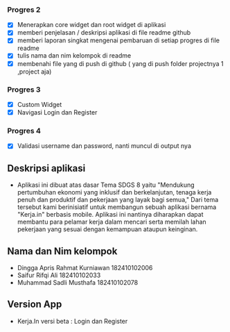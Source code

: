 ### Progres 2
- [x] Menerapkan core widget dan root widget di aplikasi
- [x] memberi penjelasan / deskripsi aplikasi di file readme github
- [x] memberi laporan singkat mengenai pembaruan di setiap progres di file readme
- [x] tulis nama dan nim kelompok di readme
- [x] membenahi file yang di push di github ( yang di push folder projectnya 1 ,project aja)

### Progres 3
- [x] Custom Widget
- [x] Navigasi Login dan Register

### Progres 4
- [x] Validasi username dan password, nanti muncul di output nya

## Deskripsi aplikasi
- Aplikasi ini dibuat atas dasar Tema SDGS 8 yaitu "Mendukung pertumbuhan ekonomi yang inklusif dan berkelanjutan, tenaga kerja penuh dan produktif dan pekerjaan yang layak bagi semua," Dari tema tersebut kami berinisiatif untuk membangun sebuah aplikasi bernama "Kerja.in" berbasis mobile. Aplikasi ini nantinya diharapkan dapat membantu para pelamar kerja dalam mencari serta memilah lahan pekerjaan yang sesuai dengan kemampuan ataupun keinginan. 

## Nama dan Nim kelompok
- Dingga Apris Rahmat Kurniawan 182410102006
- Saifur Rifqi Ali 182410102033
- Muhammad Sadli Musthafa 182410102078

## Version App
- Kerja.In versi beta : Login dan Register

